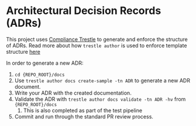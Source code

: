 # Architectural Decision Records (ADRs)

This project uses [Compliance Trestle](https://github.com/oscal-compass/compliance-trestle/) to generate and enforce the structure of ADRs. Read more about how `trestle author` is used to enforce template structure [here](https://oscal-compass.github.io/compliance-trestle/trestle_author/)

In order to generate a new ADR:

1. `cd {REPO_ROOT}/docs`
1. Use `trestle author docs create-sample -tn ADR` to generate a new ADR document.
1. Write your ADR with the created documentation.
1. Validate the ADR with `trestle author docs validate -tn ADR -hv` from `{REPO_ROOT}/docs`
   1. This is also completed as part of the test pipeline
1. Commit and run through the standard PR review process.
